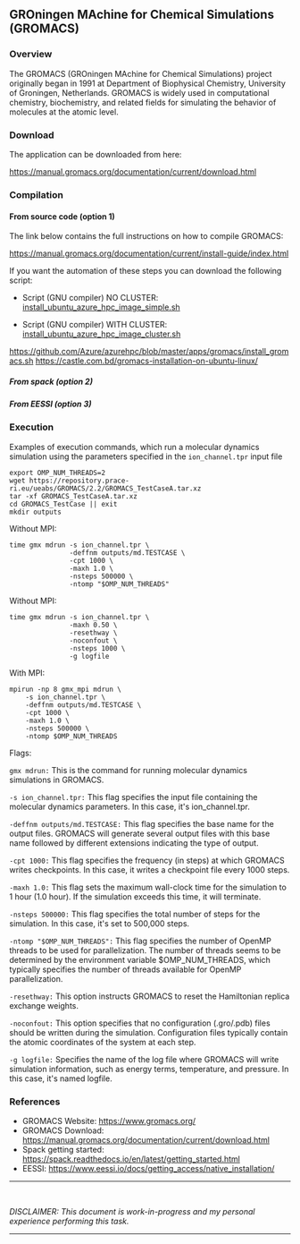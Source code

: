 ## GROningen MAchine for Chemical Simulations (GROMACS)


### Overview

The GROMACS (GROningen MAchine for Chemical Simulations) project originally
began in 1991 at Department of Biophysical Chemistry, University of Groningen,
Netherlands. GROMACS is widely used in computational chemistry, biochemistry,
and related fields for simulating the behavior of molecules at the atomic level.



### Download

The application can be downloaded from here:

<https://manual.gromacs.org/documentation/current/download.html>

### Compilation


#### From source code (option 1)

The link below contains the full instructions on how to compile GROMACS:

<https://manual.gromacs.org/documentation/current/install-guide/index.html>

If you want the automation of these steps you can download the following script:

- Script (GNU compiler) NO CLUSTER: [install_ubuntu_azure_hpc_image_simple.sh](install_ubuntu_azure_hpc_image_simple.sh)

- Script (GNU compiler) WITH CLUSTER: [install_ubuntu_azure_hpc_image_cluster.sh](install_ubuntu_azure_hpc_image_cluster.sh)




https://github.com/Azure/azurehpc/blob/master/apps/gromacs/install_gromacs.sh
https://castle.com.bd/gromacs-installation-on-ubuntu-linux/


##### From spack (option 2)

##### From EESSI (option 3)


### Execution

Examples of execution commands, which run a molecular dynamics simulation using the parameters specified in the `ion_channel.tpr` input file


```
export OMP_NUM_THREADS=2
wget https://repository.prace-ri.eu/ueabs/GROMACS/2.2/GROMACS_TestCaseA.tar.xz
tar -xf GROMACS_TestCaseA.tar.xz
cd GROMACS_TestCase || exit
mkdir outputs
```

Without MPI:

```
time gmx mdrun -s ion_channel.tpr \
               -deffnm outputs/md.TESTCASE \
               -cpt 1000 \
               -maxh 1.0 \
               -nsteps 500000 \
               -ntomp "$OMP_NUM_THREADS"
```


Without MPI:

```
time gmx mdrun -s ion_channel.tpr \
               -maxh 0.50 \
               -resethway \
               -noconfout \
               -nsteps 1000 \
               -g logfile
```

With MPI:

```
mpirun -np 8 gmx_mpi mdrun \
    -s ion_channel.tpr \
    -deffnm outputs/md.TESTCASE \
    -cpt 1000 \
    -maxh 1.0 \
    -nsteps 500000 \
    -ntomp $OMP_NUM_THREADS
```

Flags:


`gmx mdrun:` This is the command for running molecular dynamics simulations in GROMACS.

`-s ion_channel.tpr:` This flag specifies the input file containing the molecular dynamics parameters. In this case, it's ion_channel.tpr.

`-deffnm outputs/md.TESTCASE:` This flag specifies the base name for the output files. GROMACS will generate several output files with this base name followed by different extensions indicating the type of output.

`-cpt 1000:` This flag specifies the frequency (in steps) at which GROMACS writes checkpoints. In this case, it writes a checkpoint file every 1000 steps.

`-maxh 1.0:` This flag sets the maximum wall-clock time for the simulation to 1 hour (1.0 hour). If the simulation exceeds this time, it will terminate.

`-nsteps 500000:` This flag specifies the total number of steps for the simulation. In this case, it's set to 500,000 steps.

`-ntomp "$OMP_NUM_THREADS":` This flag specifies the number of OpenMP threads to be used for parallelization. The number of threads seems to be determined by the environment variable $OMP_NUM_THREADS, which typically specifies the number of threads available for OpenMP parallelization.

`-resethway:` This option instructs GROMACS to reset the Hamiltonian replica exchange weights.


`-noconfout:` This option specifies that no configuration (.gro/.pdb) files should be written during the simulation. Configuration files typically contain the atomic coordinates of the system at each step.


`-g logfile:` Specifies the name of the log file where GROMACS will write simulation information, such as energy terms, temperature, and pressure. In this case, it's named logfile.




### References
- GROMACS Website: <https://www.gromacs.org/>
- GROMACS Download:
  <https://manual.gromacs.org/documentation/current/download.html>
- Spack getting started: <https://spack.readthedocs.io/en/latest/getting_started.html>
- EESSI: <https://www.eessi.io/docs/getting_access/native_installation/>

---
<br>

*DISCLAIMER: This document is work-in-progress and my personal experience
performing this task.*

---


